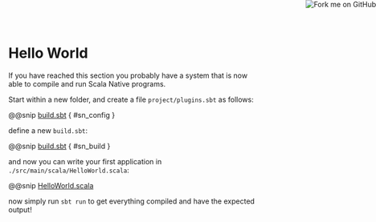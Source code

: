 # Hello World

If you have reached this section you probably have a system that is now able to compile and run Scala Native programs.

Start within a new folder,
and create a file ```project/plugins.sbt``` as follows:

@@snip [build.sbt](../../../../project/plugins.sbt) { #sn_config }

define a new ```build.sbt```:

@@snip [build.sbt](../../../../build.sbt) { #sn_build }

and now you can write your first application in ```./src/main/scala/HelloWorld.scala```:

@@snip [HelloWorld.scala](../../scala/HelloWorld.scala)

now simply run ```sbt run``` to get everything compiled and have the expected output!

<a href="https://github.com/scala-native/scala-native"><img style="position: absolute; top: 0; right: 0; border: 0;" src="https://camo.githubusercontent.com/a6677b08c955af8400f44c6298f40e7d19cc5b2d/68747470733a2f2f73332e616d617a6f6e6177732e636f6d2f6769746875622f726962626f6e732f666f726b6d655f72696768745f677261795f3664366436642e706e67" alt="Fork me on GitHub" data-canonical-src="https://s3.amazonaws.com/github/ribbons/forkme_right_gray_6d6d6d.png"></a>
